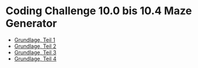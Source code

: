 # Coding Challenge 10.0 bis 10.4 Maze Generator

- [Grundlage, Teil 1](https://thecodingtrain.com/CodingChallenges/010.1-maze-dfs-p5.html)
- [Grundlage, Teil 2](https://thecodingtrain.com/CodingChallenges/010.2-maze-dfs-p5.html)
- [Grundlage, Teil 3](https://thecodingtrain.com/CodingChallenges/010.3-maze-dfs-p5.html)
- [Grundlage, Teil 4](https://thecodingtrain.com/CodingChallenges/010.4-maze-dfs-p5.html)
